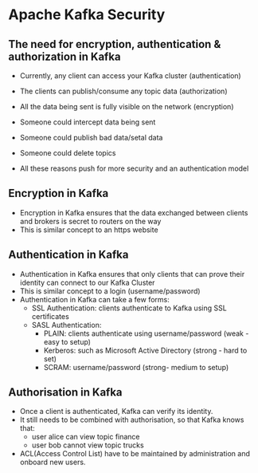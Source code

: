 # Apache Kafka Security



## The need for encryption, authentication & authorization in Kafka
* Currently, any client can access your Kafka cluster (authentication)
* The clients can publish/consume any topic data (authorization)
* All the data being sent is fully visible on the network (encryption)

* Someone could intercept data being sent
* Someone could publish bad data/setal data
* Someone could delete topics

* All these reasons push for more security and an authentication model


## Encryption in Kafka
* Encryption in Kafka ensures that the data exchanged between clients and brokers is secret to routers on the way
* This is similar concept to an https website



## Authentication in Kafka
* Authentication in Kafka ensures that only clients that can prove their identity can connect to our Kafka Cluster
* This is similar concept to a login (username/password)
* Authentication in Kafka can take a few forms:
  * SSL Authentication: clients authenticate to Kafka using SSL certificates
  * SASL Authentication:
    * PLAIN: clients authenticate using username/password (weak - easy to setup)
    * Kerberos: such as Microsoft Active Directory (strong - hard to set)
    * SCRAM: username/password (strong- medium to setup)


## Authorisation in Kafka
* Once a client is authenticated, Kafka can verify its identity.
* It still needs to be combined with authorisation, so that Kafka knows that:
  * user alice can view topic finance
  * user bob cannot view topic trucks
* ACL(Access Control List) have to be maintained by administration and onboard new users.
